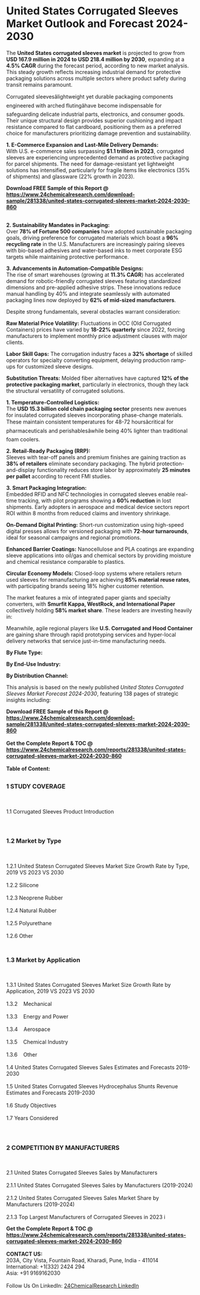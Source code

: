 <h1>United States Corrugated Sleeves Market Outlook and Forecast 2024-2030</h1><p>The <strong>United States corrugated sleeves market</strong> is projected to grow from <strong>USD 167.9 million in 2024 to USD 218.4 million by 2030</strong>, expanding at a <strong>4.5% CAGR</strong> during the forecast period, according to new market analysis. This steady growth reflects increasing industrial demand for protective packaging solutions across multiple sectors where product safety during transit remains paramount.</p><p>Corrugated sleevesâlightweight yet durable packaging components engineered with arched flutingâhave become indispensable for safeguarding delicate industrial parts, electronics, and consumer goods. Their unique structural design provides superior cushioning and impact resistance compared to flat cardboard, positioning them as a preferred choice for manufacturers prioritizing damage prevention and sustainability.</p><p><strong>1. E-Commerce Expansion and Last-Mile Delivery Demands:</strong><br>
With U.S. e-commerce sales surpassing <strong>$1.1 trillion in 2023</strong>, corrugated sleeves are experiencing unprecedented demand as protective packaging for parcel shipments. The need for damage-resistant yet lightweight solutions has intensified, particularly for fragile items like electronics (35% of shipments) and glassware (22% growth in 2023).</p><div><b>Download FREE Sample of this Report @ 
            <a href="https://www.24chemicalresearch.com/download-sample/281338/united-states-corrugated-sleeves-market-2024-2030-860">
            https://www.24chemicalresearch.com/download-sample/281338/united-states-corrugated-sleeves-market-2024-2030-860</a></b></div><br><p><strong>2. Sustainability Mandates in Packaging:</strong><br>
Over <strong>78% of Fortune 500 companies</strong> have adopted sustainable packaging goals, driving preference for corrugated materials which boast a <strong>96% recycling rate</strong> in the U.S. Manufacturers are increasingly pairing sleeves with bio-based adhesives and water-based inks to meet corporate ESG targets while maintaining protective performance.</p><p><strong>3. Advancements in Automation-Compatible Designs:</strong><br>
The rise of smart warehouses (growing at <strong>11.3% CAGR</strong>) has accelerated demand for robotic-friendly corrugated sleeves featuring standardized dimensions and pre-applied adhesive strips. These innovations reduce manual handling by 40% and integrate seamlessly with automated packaging lines now deployed by <strong>62% of mid-sized manufacturers</strong>.</p><p>Despite strong fundamentals, several obstacles warrant consideration:</p><p><strong>Raw Material Price Volatility:</strong> Fluctuations in OCC (Old Corrugated Containers) prices have varied by <strong>18-22% quarterly</strong> since 2022, forcing manufacturers to implement monthly price adjustment clauses with major clients.</p><p><strong>Labor Skill Gaps:</strong> The corrugation industry faces a <strong>32% shortage</strong> of skilled operators for specialty converting equipment, delaying production ramp-ups for customized sleeve designs.</p><p><strong>Substitution Threats:</strong> Molded fiber alternatives have captured <strong>12% of the protective packaging market</strong>, particularly in electronics, though they lack the structural versatility of corrugated solutions.</p><p><strong>1. Temperature-Controlled Logistics:</strong><br>
The <strong>USD 15.3 billion cold chain packaging sector</strong> presents new avenues for insulated corrugated sleeves incorporating phase-change materials. These maintain consistent temperatures for 48-72 hoursâcritical for pharmaceuticals and perishablesâwhile being 40% lighter than traditional foam coolers.</p><p><strong>2. Retail-Ready Packaging (RRP):</strong><br>
Sleeves with tear-off panels and premium finishes are gaining traction as <strong>38% of retailers</strong> eliminate secondary packaging. The hybrid protection-and-display functionality reduces store labor by approximately <strong>25 minutes per pallet</strong> according to recent FMI studies.</p><p><strong>3. Smart Packaging Integration:</strong><br>
Embedded RFID and NFC technologies in corrugated sleeves enable real-time tracking, with pilot programs showing a <strong>60% reduction</strong> in lost shipments. Early adopters in aerospace and medical device sectors report ROI within 8 months from reduced claims and inventory shrinkage.</p><p><strong>On-Demand Digital Printing:</strong> Short-run customization using high-speed digital presses allows for versioned packaging with <strong>72-hour turnarounds</strong>, ideal for seasonal campaigns and regional promotions.</p><p><strong>Enhanced Barrier Coatings:</strong> Nanocellulose and PLA coatings are expanding sleeve applications into oil/gas and chemical sectors by providing moisture and chemical resistance comparable to plastics.</p><p><strong>Circular Economy Models:</strong> Closed-loop systems where retailers return used sleeves for remanufacturing are achieving <strong>85% material reuse rates</strong>, with participating brands seeing 18% higher customer retention.</p><p>The market features a mix of integrated paper giants and specialty converters, with <strong>Smurfit Kappa, WestRock, and International Paper</strong> collectively holding <strong>58% market share</strong>. These leaders are investing heavily in:</p><p>Meanwhile, agile regional players like <strong>U.S. Corrugated and Hood Container</strong> are gaining share through rapid prototyping services and hyper-local delivery networks that service just-in-time manufacturing needs.</p><p><strong>By Flute Type:</strong></p><p><strong>By End-Use Industry:</strong></p><p><strong>By Distribution Channel:</strong></p><p>This analysis is based on the newly published <em>United States Corrugated Sleeves Market Forecast 2024-2030</em>, featuring 138 pages of strategic insights including:</p><div><b>Download FREE Sample of this Report @ 
            <a href="https://www.24chemicalresearch.com/download-sample/281338/united-states-corrugated-sleeves-market-2024-2030-860">
            https://www.24chemicalresearch.com/download-sample/281338/united-states-corrugated-sleeves-market-2024-2030-860</a></b></div><br><div><b>Get the Complete Report & TOC @ 
            <a href="https://www.24chemicalresearch.com/reports/281338/united-states-corrugated-sleeves-market-2024-2030-860">
            https://www.24chemicalresearch.com/reports/281338/united-states-corrugated-sleeves-market-2024-2030-860</a></b></div><br>
            <b>Table of Content:</b><p><h2><span style="font-size:16px"><strong>1 STUDY COVERAGE</strong></span></h2><br />
<p>1.1 Corrugated Sleeves Product Introduction</p><br />
<h2><span style="font-size:16px"><strong>1.2 Market by Type</strong></span></h2><br />
<p>1.2.1 United Statesn Corrugated Sleeves Market Size Growth Rate by Type, 2019 VS 2023 VS 2030<br /><br />
1.2.2 Silicone&nbsp;&nbsp; &nbsp;<br /><br />
1.2.3 Neoprene Rubber<br /><br />
1.2.4 Natural Rubber<br /><br />
1.2.5 Polyurethane<br /><br />
1.2.6 Other<br /><br />
<h2><span style="font-size:16px"><strong>1.3 Market by Application</strong></span></h2><br />
<p>1.3.1 United States Corrugated Sleeves Market Size Growth Rate by Application, 2019 VS 2023 VS 2030<br /><br />
1.3.2&nbsp;&nbsp; &nbsp;Mechanical<br /><br />
1.3.3&nbsp;&nbsp; &nbsp;Energy and Power<br /><br />
1.3.4&nbsp;&nbsp; &nbsp;Aerospace<br /><br />
1.3.5&nbsp;&nbsp; &nbsp;Chemical Industry<br /><br />
1.3.6&nbsp;&nbsp; &nbsp;Other<br /><br />
1.4 United States Corrugated Sleeves Sales Estimates and Forecasts 2019-2030<br /><br />
1.5 United States Corrugated Sleeves Hydrocephalus Shunts Revenue Estimates and Forecasts 2019-2030<br /><br />
1.6 Study Objectives<br /><br />
1.7 Years Considered</p><br />
<h2><span style="font-size:16px"><strong>2 COMPETITION BY MANUFACTURERS</strong></span></h2><br />
<p>2.1 United States Corrugated Sleeves Sales by Manufacturers<br /><br />
2.1.1 United States Corrugated Sleeves Sales by Manufacturers (2019-2024)<br /><br />
2.1.2 United States Corrugated Sleeves Sales Market Share by Manufacturers (2019-2024)<br /><br />
2.1.3 Top Largest Manufacturers of Corrugated Sleeves in 2023 i</p><div><b>Get the Complete Report & TOC @ 
            <a href="https://www.24chemicalresearch.com/reports/281338/united-states-corrugated-sleeves-market-2024-2030-860">
            https://www.24chemicalresearch.com/reports/281338/united-states-corrugated-sleeves-market-2024-2030-860</a></b></div><br><b>CONTACT US:</b><br>
            203A, City Vista, Fountain Road, Kharadi, Pune, India - 411014<br>
            International: +1(332) 2424 294<br>
            Asia: +91 9169162030 <br><br>
            Follow Us On LinkedIn: <a href="https://www.linkedin.com/company/24chemicalresearch/">24ChemicalResearch LinkedIn</a>